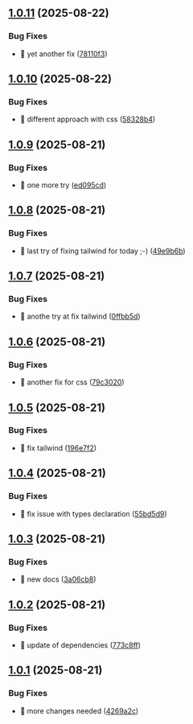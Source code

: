 ## [1.0.11](https://github.com/czkoudy/data-table/compare/v1.0.10...v1.0.11) (2025-08-22)


### Bug Fixes

* 🐛 yet another fix ([78110f3](https://github.com/czkoudy/data-table/commit/78110f38099f0c173a6a758530df126e488a7687))

## [1.0.10](https://github.com/czkoudy/data-table/compare/v1.0.9...v1.0.10) (2025-08-22)


### Bug Fixes

* 🐛 different approach with css ([58328b4](https://github.com/czkoudy/data-table/commit/58328b4f8fd4e80fc8883362b7cb361a5a16191b))

## [1.0.9](https://github.com/czkoudy/data-table/compare/v1.0.8...v1.0.9) (2025-08-21)


### Bug Fixes

* 🐛 one more try ([ed095cd](https://github.com/czkoudy/data-table/commit/ed095cd8f6f84e793381b3e78f662209d3c079eb))

## [1.0.8](https://github.com/czkoudy/data-table/compare/v1.0.7...v1.0.8) (2025-08-21)


### Bug Fixes

* 🐛 last try of fixing tailwind for today ;-) ([49e9b6b](https://github.com/czkoudy/data-table/commit/49e9b6bed2580f93acd52fa9d259f88758d74557))

## [1.0.7](https://github.com/czkoudy/data-table/compare/v1.0.6...v1.0.7) (2025-08-21)


### Bug Fixes

* 🐛 anothe try at fix tailwind ([0ffbb5d](https://github.com/czkoudy/data-table/commit/0ffbb5d5ec4e681b1a9a6b731ff18c4da883c861))

## [1.0.6](https://github.com/czkoudy/data-table/compare/v1.0.5...v1.0.6) (2025-08-21)


### Bug Fixes

* 🐛 another fix for css ([79c3020](https://github.com/czkoudy/data-table/commit/79c30209f6fffa396e0357f5e20e055d6d364a4d))

## [1.0.5](https://github.com/czkoudy/data-table/compare/v1.0.4...v1.0.5) (2025-08-21)


### Bug Fixes

* 🐛 fix tailwind ([196e7f2](https://github.com/czkoudy/data-table/commit/196e7f27b99424746743587df2cfd3c4bed426a6))

## [1.0.4](https://github.com/czkoudy/data-table/compare/v1.0.3...v1.0.4) (2025-08-21)


### Bug Fixes

* 🐛 fix issue with types declaration ([55bd5d9](https://github.com/czkoudy/data-table/commit/55bd5d9f97b0fedb9ff0132448aef44d3412a98e))

## [1.0.3](https://github.com/czkoudy/data-table/compare/v1.0.2...v1.0.3) (2025-08-21)


### Bug Fixes

* 🐛 new docs ([3a06cb8](https://github.com/czkoudy/data-table/commit/3a06cb8dab36fd8f101824436bd7eda101ac59c3))

## [1.0.2](https://github.com/czkoudy/data-table/compare/v1.0.1...v1.0.2) (2025-08-21)


### Bug Fixes

* 🐛 update of dependencies ([773c8ff](https://github.com/czkoudy/data-table/commit/773c8ff1c6ddd80b55797267a312a60b816116c6))

## [1.0.1](https://github.com/czkoudy/data-table/compare/v1.0.0...v1.0.1) (2025-08-21)


### Bug Fixes

* 🐛 more changes needed ([4269a2c](https://github.com/czkoudy/data-table/commit/4269a2c812c9aec97d8c65ce65b8aa0b5c1f53f1))
